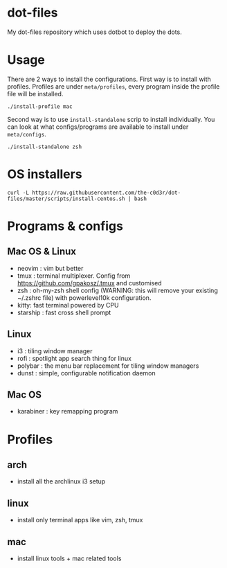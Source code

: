 # dot-files
My dot-files repository which uses dotbot to deploy the dots.

# Usage
There are 2 ways to install the configurations. First way is to install with profiles. Profiles are under `meta/profiles`, every program inside the profile file will be installed.

`./install-profile mac`

Second way is to use `install-standalone` scrip to install individually. You can look at what configs/programs are available to install under `meta/configs`.

`./install-standalone zsh`

# OS installers

```
curl -L https://raw.githubusercontent.com/the-c0d3r/dot-files/master/scripts/install-centos.sh | bash
```


# Programs & configs

## Mac OS & Linux
- neovim : vim but better
- tmux : terminal multiplexer. Config from https://github.com/gpakosz/.tmux and customised
- zsh : oh-my-zsh shell config (WARNING: this will remove your existing ~/.zshrc file) with powerlevel10k configuration.
- kitty: fast terminal powered by CPU
- starship : fast cross shell prompt

## Linux
- i3 : tiling window manager
- rofi : spotlight app search thing for linux
- polybar : the menu bar replacement for tiling window managers
- dunst : simple, configurable notification daemon

## Mac OS
- karabiner : key remapping program

# Profiles

## arch
- install all the archlinux i3 setup

## linux
- install only terminal apps like vim, zsh, tmux

## mac
- install linux tools + mac related tools

